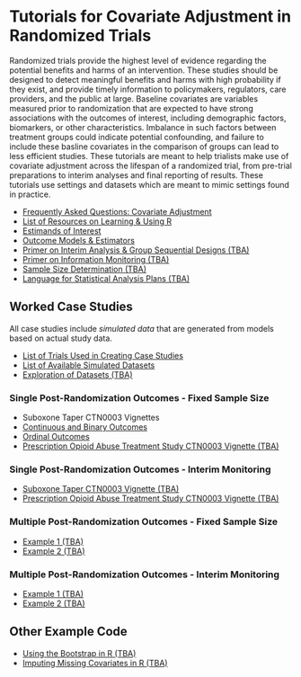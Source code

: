 # Tutorials for Covariate Adjustment in Randomized Trials

Randomized trials provide the highest level of evidence regarding the potential benefits and harms of an intervention. These studies should be designed to detect meaningful benefits and harms with high probability if they exist, and provide timely information to policymakers, regulators, care providers, and the public at large. Baseline covariates are variables measured prior to randomization that are expected to have strong associations with the outcomes of interest, including demographic factors, biomarkers, or other characteristics. Imbalance in such factors between treatment groups could indicate potential confounding, and failure to include these basline covariates in the comparison of groups can lead to less efficient studies. These tutorials are meant to help trialists make use of covariate adjustment across the lifespan of a randomized trial, from pre-trial preparations to interim analyses and final reporting of results. These tutorials use settings and datasets which are meant to mimic settings found in practice.

  - [Frequently Asked Questions: Covariate Adjustment](https://jbetz-jhu.github.io/CovariateAdjustmentTutorial/FAQ.html)
  - [List of Resources on Learning & Using R](https://jbetz-jhu.github.io/CovariateAdjustmentTutorial/Resources_learning_using_R.html)
  - [Estimands of Interest](https://jbetz-jhu.github.io/CovariateAdjustmentTutorial/Estimands_of_Interest.html)
  - [Outcome Models & Estimators](https://jbetz-jhu.github.io/CovariateAdjustmentTutorial/Estimators.html)
  - [Primer on Interim Analysis & Group Sequential Designs (TBA)](https://github.com/jbetz-jhu/CovariateAdjustmentTutorial)
  - [Primer on Information Monitoring (TBA)](https://github.com/jbetz-jhu/CovariateAdjustmentTutorial)
  - [Sample Size Determination (TBA)](https://github.com/jbetz-jhu/CovariateAdjustmentTutorial)
  - [Language for Statistical Analysis Plans (TBA)](https://github.com/jbetz-jhu/CovariateAdjustmentTutorial)
  
 
## Worked Case Studies

All case studies include *simulated data* that are generated from models based on actual study data. 

  - [List of Trials Used in Creating Case Studies](https://jbetz-jhu.github.io/CovariateAdjustmentTutorial/Description_of_Case_Studies.html)
  - [List of Available Simulated Datasets](https://jbetz-jhu.github.io/CovariateAdjustmentTutorial/List_of_Datasets.html)
  - [Exploration of Datasets (TBA)](https://github.com/jbetz-jhu/CovariateAdjustmentTutorial)

### Single Post-Randomization Outcomes - Fixed Sample Size

 - Suboxone Taper CTN0003 Vignettes
  - [Continuous and Binary Outcomes](https://jbetz-jhu.github.io/CovariateAdjustmentTutorial/CTN03_Continuous_Binary.html)
  - [Ordinal Outcomes](https://jbetz-jhu.github.io/CovariateAdjustmentTutorial/CTN03_Ordinal.html)
 - [Prescription Opioid Abuse Treatment Study CTN0003 Vignette (TBA)](https://github.com/jbetz-jhu/CovariateAdjustmentTutorial)


### Single Post-Randomization Outcomes - Interim Monitoring

 - [Suboxone Taper CTN0003 Vignette (TBA)](https://jbetz-jhu.github.io/CovariateAdjustmentTutorial/CTN03_Continuous_Binary.html)
 - [Prescription Opioid Abuse Treatment Study CTN0003 Vignette (TBA)](https://github.com/jbetz-jhu/CovariateAdjustmentTutorial)


### Multiple Post-Randomization Outcomes - Fixed Sample Size

 - [Example 1 (TBA)](https://github.com/jbetz-jhu/CovariateAdjustmentTutorial)
 - [Example 2 (TBA)](https://github.com/jbetz-jhu/CovariateAdjustmentTutorial)


### Multiple Post-Randomization Outcomes - Interim Monitoring

 - [Example 1 (TBA)](https://github.com/jbetz-jhu/CovariateAdjustmentTutorial)
 - [Example 2 (TBA)](https://github.com/jbetz-jhu/CovariateAdjustmentTutorial)

## Other Example Code

  - [Using the Bootstrap in R (TBA)](https://github.com/jbetz-jhu/CovariateAdjustmentTutorial)
  - [Imputing Missing Covariates in R (TBA)](https://github.com/jbetz-jhu/CovariateAdjustmentTutorial)
